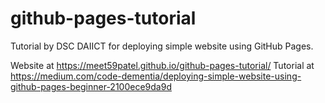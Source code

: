 # github-pages-tutorial
Tutorial by DSC DAIICT for deploying simple website using GitHub Pages.

Website at https://meet59patel.github.io/github-pages-tutorial/
Tutorial at https://medium.com/code-dementia/deploying-simple-website-using-github-pages-beginner-2100ece9da9d
